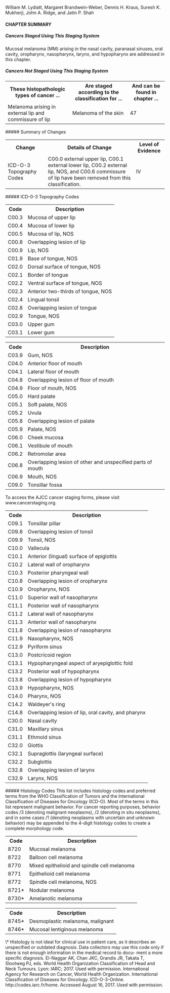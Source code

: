 <!-- PageNumber="14" -->  
William M. Lydiatt, Margaret Brandwein-Weber,
Dennis H. Kraus, Suresh K. Mukherji, John A. Ridge,
and Jatin P. Shah  
#### CHAPTER SUMMARY  
##### Cancers Staged Using This Staging System  
Mucosal melanoma (MM) arising in the nasal cavity, paranasal sinuses, oral cavity, oropharynx, nasopharynx, larynx, and
hypopharynx are addressed in this chapter.  
##### Cancers Not Staged Using This Staging System  
<table>
<tr>
<th>These histopathologic types of cancer ...</th>
<th>Are staged according to the classification for ...</th>
<th>And can be found in chapter ...</th>
</tr>
<tr>
<td>Melanoma arising in external lip and commissure of lip</td>
<td>Melanoma of the skin</td>
<td>47</td>
</tr>
</table>  
##### Summary of Changes  
<table>
<tr>
<th>Change</th>
<th>Details of Change</th>
<th>Level of Evidence</th>
</tr>
<tr>
<td>ICD-O-3 Topography Codes</td>
<td>C00.0 external upper lip, C00.1 external lower lip, C00.2 external lip, NOS, and C00.6 commissure of lip have been removed from this classification.</td>
<td>IV</td>
</tr>
</table>  
##### ICD-0-3 Topography Codes  
<table>
<tr>
<th>Code</th>
<th>Description</th>
</tr>
<tr>
<td>C00.3</td>
<td>Mucosa of upper lip</td>
</tr>
<tr>
<td>C00.4</td>
<td>Mucosa of lower lip</td>
</tr>
<tr>
<td>C00.5</td>
<td>Mucosa of lip, NOS</td>
</tr>
<tr>
<td>C00.8</td>
<td>Overlapping lesion of lip</td>
</tr>
<tr>
<td>C00.9</td>
<td>Lip, NOS</td>
</tr>
<tr>
<td>C01.9</td>
<td>Base of tongue, NOS</td>
</tr>
<tr>
<td>C02.0</td>
<td>Dorsal surface of tongue, NOS</td>
</tr>
<tr>
<td>C02.1</td>
<td>Border of tongue</td>
</tr>
<tr>
<td>C02.2</td>
<td>Ventral surface of tongue, NOS</td>
</tr>
<tr>
<td>C02.3</td>
<td>Anterior two-thirds of tongue, NOS</td>
</tr>
<tr>
<td>C02.4</td>
<td>Lingual tonsil</td>
</tr>
<tr>
<td>C02.8</td>
<td>Overlapping lesion of tongue</td>
</tr>
<tr>
<td>C02.9</td>
<td>Tongue, NOS</td>
</tr>
<tr>
<td>C03.0</td>
<td>Upper gum</td>
</tr>
<tr>
<td>C03.1</td>
<td>Lower gum</td>
</tr>
</table>  
<table>
<tr>
<th>Code</th>
<th>Description</th>
</tr>
<tr>
<td>C03.9</td>
<td>Gum, NOS</td>
</tr>
<tr>
<td>C04.0</td>
<td>Anterior floor of mouth</td>
</tr>
<tr>
<td>C04.1</td>
<td>Lateral floor of mouth</td>
</tr>
<tr>
<td>C04.8</td>
<td>Overlapping lesion of floor of mouth</td>
</tr>
<tr>
<td>C04.9</td>
<td>Floor of mouth, NOS</td>
</tr>
<tr>
<td>C05.0</td>
<td>Hard palate</td>
</tr>
<tr>
<td>C05.1</td>
<td>Soft palate, NOS</td>
</tr>
<tr>
<td>C05.2</td>
<td>Uvula</td>
</tr>
<tr>
<td>C05.8</td>
<td>Overlapping lesion of palate</td>
</tr>
<tr>
<td>C05.9</td>
<td>Palate, NOS</td>
</tr>
<tr>
<td>C06.0</td>
<td>Cheek mucosa</td>
</tr>
<tr>
<td>C06.1</td>
<td>Vestibule of mouth</td>
</tr>
<tr>
<td>C06.2</td>
<td>Retromolar area</td>
</tr>
<tr>
<td>C06.8</td>
<td>Overlapping lesion of other and unspecified parts of mouth</td>
</tr>
<tr>
<td>C06.9</td>
<td>Mouth, NOS</td>
</tr>
<tr>
<td>C09.0</td>
<td>Tonsillar fossa</td>
</tr>
</table>  
To access the AJCC cancer staging forms, please visit www.cancerstaging.org.  
<!-- PageFooter="American College of Surgeons 2017 M.B. Amin et al. (eds.), AJCC Cancer Staging Manual, Eighth Edition, DOI 10.1007/978-3-319-40618-3_14" -->
<!-- PageNumber="163" -->
<!-- PageBreak -->
<!-- PageNumber="164" -->
<!-- PageHeader="American Joint Committee on Cancer . 2017" -->  
<table>
<tr>
<th>Code</th>
<th>Description</th>
</tr>
<tr>
<td>C09.1</td>
<td>Tonsillar pillar</td>
</tr>
<tr>
<td>C09.8</td>
<td>Overlapping lesion of tonsil</td>
</tr>
<tr>
<td>C09.9</td>
<td>Tonsil, NOS</td>
</tr>
<tr>
<td>C10.0</td>
<td>Vallecula</td>
</tr>
<tr>
<td>C10.1</td>
<td>Anterior (lingual) surface of epiglottis</td>
</tr>
<tr>
<td>C10.2</td>
<td>Lateral wall of oropharynx</td>
</tr>
<tr>
<td>C10.3</td>
<td>Posterior pharyngeal wall</td>
</tr>
<tr>
<td>C10.8</td>
<td>Overlapping lesion of oropharynx</td>
</tr>
<tr>
<td>C10.9</td>
<td>Oropharynx, NOS</td>
</tr>
<tr>
<td>C11.0</td>
<td>Superior wall of nasopharynx</td>
</tr>
<tr>
<td>C11.1</td>
<td>Posterior wall of nasopharynx</td>
</tr>
<tr>
<td>C11.2</td>
<td>Lateral wall of nasopharynx</td>
</tr>
<tr>
<td>C11.3</td>
<td>Anterior wall of nasopharynx</td>
</tr>
<tr>
<td>C11.8</td>
<td>Overlapping lesion of nasopharynx</td>
</tr>
<tr>
<td>C11.9</td>
<td>Nasopharynx, NOS</td>
</tr>
<tr>
<td>C12.9</td>
<td>Pyriform sinus</td>
</tr>
<tr>
<td>C13.0</td>
<td>Postcricoid region</td>
</tr>
<tr>
<td>C13.1</td>
<td>Hypopharyngeal aspect of aryepiglottic fold</td>
</tr>
<tr>
<td>C13.2</td>
<td>Posterior wall of hypopharynx</td>
</tr>
<tr>
<td>C13.8</td>
<td>Overlapping lesion of hypopharynx</td>
</tr>
<tr>
<td>C13.9</td>
<td>Hypopharynx, NOS</td>
</tr>
<tr>
<td>C14.0</td>
<td>Pharynx, NOS</td>
</tr>
<tr>
<td>C14.2</td>
<td>Waldeyer's ring</td>
</tr>
<tr>
<td>C14.8</td>
<td>Overlapping lesion of lip, oral cavity, and pharynx</td>
</tr>
<tr>
<td>C30.0</td>
<td>Nasal cavity</td>
</tr>
<tr>
<td>C31.0</td>
<td>Maxillary sinus</td>
</tr>
<tr>
<td>C31.1</td>
<td>Ethmoid sinus</td>
</tr>
<tr>
<td>C32.0</td>
<td>Glottis</td>
</tr>
<tr>
<td>C32.1</td>
<td>Supraglottis (laryngeal surface)</td>
</tr>
<tr>
<td>C32.2</td>
<td>Subglottis</td>
</tr>
<tr>
<td>C32.8</td>
<td>Overlapping lesion of larynx</td>
</tr>
<tr>
<td>C32.9</td>
<td>Larynx, NOS</td>
</tr>
</table>  
##### Histology Codes  
This list includes histology codes and preferred terms from
the WHO Classification of Tumors and the International
Classification of Diseases for Oncology (ICD-O). Most of
the terms in this list represent malignant behavior. For cancer
reporting purposes, behavior codes /3 (denoting malignant
neoplasms), /2 (denoting in situ neoplasms), and in some
cases /1 (denoting neoplasms with uncertain and unknown
behavior) may be appended to the 4-digit histology codes to
create a complete morphology code.  
<table>
<tr>
<th>Code</th>
<th>Description</th>
</tr>
<tr>
<td>8720</td>
<td>Mucosal melanoma</td>
</tr>
<tr>
<td>8722</td>
<td>Balloon cell melanoma</td>
</tr>
<tr>
<td>8770</td>
<td>Mixed epithelioid and spindle cell melanoma</td>
</tr>
<tr>
<td>8771</td>
<td>Epithelioid cell melanoma</td>
</tr>
<tr>
<td>8772</td>
<td>Spindle cell melanoma, NOS</td>
</tr>
<tr>
<td>8721*</td>
<td>Nodular melanoma</td>
</tr>
<tr>
<td>8730*</td>
<td>Amelanotic melanoma</td>
</tr>
</table>  
<table>
<tr>
<th>Code</th>
<th>Description</th>
</tr>
<tr>
<td>8745*</td>
<td>Desmoplastic melanoma, malignant</td>
</tr>
<tr>
<td>8746*</td>
<td>Mucosal lentiginous melanoma</td>
</tr>
</table>  
\* Histology is not ideal for clinical use in patient care, as it describes an
unspecified or outdated diagnosis. Data collectors may use this code
only if there is not enough information in the medical record to docu-
ment a more specific diagnosis.  
El-Naggar AK, Chan JKC, Grandis JR, Takata T, Slootweg PJ, eds.
World Health Organization Classification of Head and Neck Tumours.
Lyon: IARC; 2017. Used with permission.  
International Agency for Research on Cancer, World Health
Organization. International Classification of Diseases for Oncology.
ICD-O-3-Online. http://codes.iarc.fr/home. Accessed August 16, 2017.
Used with permission.